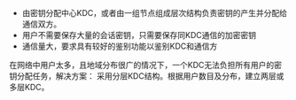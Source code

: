 * 由密钥分配中心KDC，或者由一组节点组成层次结构负责密钥的产生并分配给通信双方。
* 用户不需要保存大量的会话密钥，只需要保存同KDC通信的加密密钥
* 通信量大，要求具有较好的鉴别功能以鉴别KDC和通信方

在网络中用户太多，且地域分布很广的情况下，一个KDC无法负担所有用户的密钥分配任务，解决方案：
采用分层KDC结构。根据用户数目及分布，建立两层或多层KDC。





